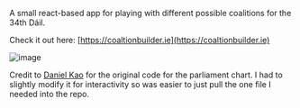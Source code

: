 A small react-based app for playing with different possible coalitions for the 34th Dáil.

Check it out here: [https://coaltionbuilder.ie](https://coaltionbuilder.ie)

![image](https://github.com/user-attachments/assets/4873ae8c-624d-444e-9314-3376f388ed70)


Credit to [Daniel Kao](https://github.com/dkaoster) for the original code for the parliament chart. I had to slightly modify it for interactivity so was easier to just pull the one file I needed into the repo.

